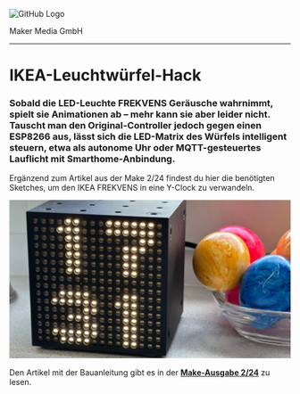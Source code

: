 ![GitHub Logo](http://www.heise.de/make/icons/make_logo.png)

Maker Media GmbH
*** 

# IKEA-Leuchtwürfel-Hack

### Sobald die LED-Leuchte FREKVENS Geräusche wahrnimmt, spielt sie Animationen ab – mehr kann sie aber leider nicht. Tauscht man den Original-Controller jedoch gegen einen ESP8266 aus, lässt sich die LED-Matrix des Würfels intelligent steuern, etwa als autonome Uhr oder MQTT-gesteuertes Lauflicht mit Smarthome-Anbindung.

Ergänzend zum Artikel aus der Make 2/24 findest du hier die benötigten Sketches, um den IKEA FREKVENS in eine Y-Clock zu verwandeln.

![Picture](https://github.com/MakeMagazinDE/FREKVENS_Mod/blob/main/frekvens_quer.jpg)

Den Artikel mit der Bauanleitung gibt es in der **[Make-Ausgabe 2/24](https://www.heise.de/select/make/2024/2)** zu lesen.
